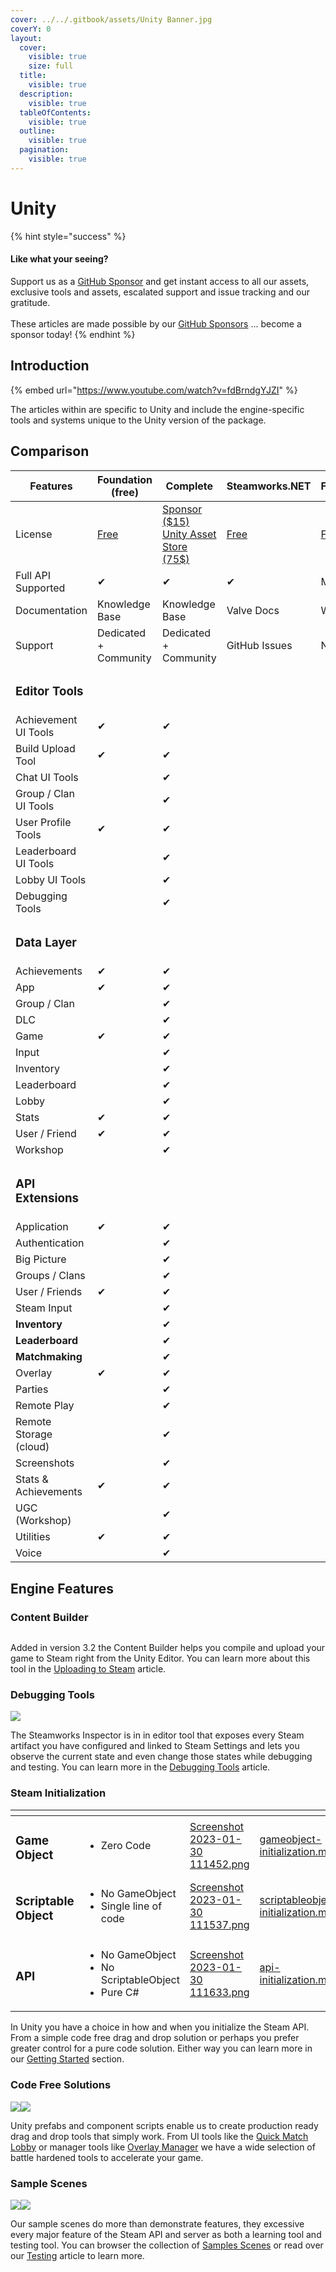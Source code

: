 ```yaml
---
cover: ../../.gitbook/assets/Unity Banner.jpg
coverY: 0
layout:
  cover:
    visible: true
    size: full
  title:
    visible: true
  description:
    visible: true
  tableOfContents:
    visible: true
  outline:
    visible: true
  pagination:
    visible: true
---
```


# Unity



{% hint style="success" %}
#### Like what your seeing?

Support us as a [GitHub Sponsor](../../become-a-sponsor/) and get instant access to all our assets, exclusive tools and assets, escalated support and issue tracking and our gratitude.\
\
These articles are made possible by our [GitHub Sponsors](../../become-a-sponsor/) ... become a sponsor today!
{% endhint %}

## Introduction

{% embed url="https://www.youtube.com/watch?v=fdBrndgYJZI" %}

The articles within are specific to Unity and include the engine-specific tools and systems unique to the Unity version of the package.&#x20;

## Comparison

<table data-full-width="true"><thead><tr><th width="261.5">Features</th><th width="221">Foundation (free)</th><th width="217">Complete</th><th width="171">Steamworks.NET</th><th>Facepunch</th></tr></thead><tbody><tr><td>License</td><td><a href="https://github.com/heathen-engineering/SteamworksFoundation">Free</a></td><td><a href="../../become-a-sponsor/">Sponsor ($15)</a><br><a href="https://assetstore.unity.com/packages/tools/integration/steam-api-steamworks-complete-246652">Unity Asset Store (75$)</a></td><td><a href="https://github.com/rlabrecque/Steamworks.NET">Free</a></td><td><a href="https://wiki.facepunch.com/steamworks/">Free</a></td></tr><tr><td>Full API Supported</td><td>✔</td><td>✔</td><td>✔</td><td>Mostly</td></tr><tr><td>Documentation</td><td>Knowledge Base</td><td>Knowledge Base</td><td>Valve Docs</td><td>Wiki</td></tr><tr><td>Support</td><td>Dedicated + Community</td><td>Dedicated + Community</td><td>GitHub Issues</td><td>Not Found</td></tr><tr><td><h3>Editor Tools</h3></td><td></td><td></td><td></td><td></td></tr><tr><td>Achievement UI Tools</td><td>✔</td><td>✔</td><td></td><td></td></tr><tr><td>Build Upload Tool</td><td>✔</td><td>✔</td><td></td><td></td></tr><tr><td>Chat UI Tools</td><td></td><td>✔</td><td></td><td></td></tr><tr><td>Group / Clan UI Tools</td><td></td><td>✔</td><td></td><td></td></tr><tr><td>User Profile Tools</td><td>✔</td><td>✔</td><td></td><td></td></tr><tr><td>Leaderboard UI Tools</td><td></td><td>✔</td><td></td><td></td></tr><tr><td>Lobby UI Tools</td><td></td><td>✔</td><td></td><td></td></tr><tr><td>Debugging Tools</td><td></td><td>✔</td><td></td><td></td></tr><tr><td><h3>Data Layer</h3></td><td></td><td></td><td></td><td></td></tr><tr><td>Achievements</td><td>✔</td><td>✔</td><td></td><td></td></tr><tr><td>App</td><td>✔</td><td>✔</td><td></td><td></td></tr><tr><td>Group / Clan</td><td></td><td>✔</td><td></td><td></td></tr><tr><td>DLC</td><td></td><td>✔</td><td></td><td></td></tr><tr><td>Game</td><td>✔</td><td>✔</td><td></td><td></td></tr><tr><td>Input</td><td></td><td>✔</td><td></td><td></td></tr><tr><td>Inventory</td><td></td><td>✔</td><td></td><td></td></tr><tr><td>Leaderboard</td><td></td><td>✔</td><td></td><td></td></tr><tr><td>Lobby</td><td></td><td>✔</td><td></td><td></td></tr><tr><td>Stats</td><td>✔</td><td>✔</td><td></td><td></td></tr><tr><td>User / Friend</td><td>✔</td><td>✔</td><td></td><td></td></tr><tr><td>Workshop</td><td></td><td>✔</td><td></td><td></td></tr><tr><td><h3>API Extensions</h3></td><td></td><td></td><td></td><td></td></tr><tr><td>Application</td><td>✔</td><td>✔</td><td></td><td> </td></tr><tr><td>Authentication</td><td></td><td>✔</td><td></td><td></td></tr><tr><td>Big Picture</td><td></td><td>✔</td><td></td><td></td></tr><tr><td>Groups / Clans</td><td></td><td>✔</td><td></td><td></td></tr><tr><td>User / Friends</td><td>✔</td><td>✔</td><td></td><td></td></tr><tr><td>Steam Input</td><td></td><td>✔</td><td></td><td></td></tr><tr><td><strong>Inventory</strong></td><td></td><td>✔</td><td></td><td></td></tr><tr><td><strong>Leaderboard</strong></td><td></td><td>✔</td><td></td><td></td></tr><tr><td><strong>Matchmaking</strong></td><td></td><td>✔</td><td></td><td></td></tr><tr><td>Overlay</td><td>✔</td><td>✔</td><td></td><td></td></tr><tr><td>Parties</td><td></td><td>✔</td><td></td><td></td></tr><tr><td>Remote Play</td><td></td><td>✔</td><td></td><td></td></tr><tr><td>Remote Storage (cloud)</td><td></td><td>✔</td><td></td><td></td></tr><tr><td>Screenshots</td><td></td><td>✔</td><td></td><td></td></tr><tr><td>Stats &#x26; Achievements</td><td>✔</td><td>✔</td><td></td><td></td></tr><tr><td>UGC (Workshop)</td><td></td><td>✔</td><td></td><td></td></tr><tr><td>Utilities</td><td>✔</td><td>✔</td><td></td><td></td></tr><tr><td>Voice</td><td></td><td>✔</td><td></td><td></td></tr></tbody></table>

## Engine Features

### Content Builder

<figure><img src="../../.gitbook/assets/image (15) (1) (3) (1).png" alt=""><figcaption></figcaption></figure>

Added in version 3.2 the Content Builder helps you compile and upload your game to Steam right from the Unity Editor. You can learn more about this tool in the [Uploading to Steam](../../steam/uploading-to-steam.md) article.

### Debugging Tools

![](<../../.gitbook/assets/image (173) (1) (1).png>)

The Steamworks Inspector is in in editor tool that exposes every Steam artifact you have configured and linked to Steam Settings and lets you observe the current state and even change those states while debugging and testing. You can learn more in the [Debugging Tools](debugging-tools/) article.

### Steam Initialization

<table data-view="cards"><thead><tr><th></th><th></th><th data-hidden data-card-cover data-type="files"></th><th data-hidden data-card-target data-type="content-ref"></th></tr></thead><tbody><tr><td><h3>Game Object</h3></td><td><ul><li>Zero Code</li></ul></td><td><a href="../../.gitbook/assets/Screenshot 2023-01-30 111452.png">Screenshot 2023-01-30 111452.png</a></td><td><a href="quick-start-guide/gameobject-initialization.md">gameobject-initialization.md</a></td></tr><tr><td><h3>Scriptable Object</h3></td><td><ul><li>No GameObject</li><li>Single line of code</li></ul></td><td><a href="../../.gitbook/assets/Screenshot 2023-01-30 111537.png">Screenshot 2023-01-30 111537.png</a></td><td><a href="quick-start-guide/scriptableobject-initialization.md">scriptableobject-initialization.md</a></td></tr><tr><td><h3>API</h3></td><td><ul><li>No GameObject</li><li>No ScriptableObject</li><li>Pure C#</li></ul></td><td><a href="../../.gitbook/assets/Screenshot 2023-01-30 111633.png">Screenshot 2023-01-30 111633.png</a></td><td><a href="quick-start-guide/api-initialization.md">api-initialization.md</a></td></tr></tbody></table>

In Unity you have a choice in how and when you initialize the Steam API. From a simple code free drag and drop solution or perhaps you prefer greater control for a pure code solution. Either way you can learn more in our [Getting Started](quick-start-guide/) section.

### Code Free Solutions

![](<../../.gitbook/assets/image (3) (3).png>)![](<../../.gitbook/assets/image (1) (1) (3) (1).png>)

Unity prefabs and component scripts enable us to create production ready drag and drop tools that simply work. From UI tools like the [Quick Match Lobby](ui-components/quick-match-lobby-control.md) or manager tools like [Overlay Manager](components/overlay-manager.md) we have a wide selection of battle hardened tools to accelerate your game.

### Sample Scenes

![](<../../.gitbook/assets/image (1) (1) (3).png>)![](<../../.gitbook/assets/image (3) (1) (3).png>)

Our sample scenes do more than demonstrate features, they excessive every major feature of the Steam API and server as both a learning tool and testing tool. You can browser the collection of [Samples Scenes](sample-scene.md) or read over our [Testing](debugging-tools/testing.md) article to learn more.
